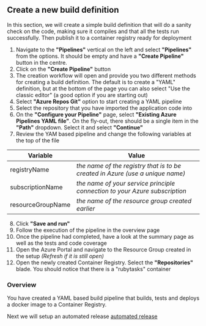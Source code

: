 ## Create a new build definition
In this section, we will create a simple build definition that will do a sanity check on the code, making sure it compiles and that all the tests run successfully. Then publish it to a container registry ready for deployment

1. Navigate to the __"Pipelines"__ vertical on the left and select __"Pipelines"__ from the options. It should be empty and have a __"Create Pipeline"__ button in the centre.
2. Click on the __"Create Pipeline"__ button
3. The creation workflow will open and provide you two different methods for creating a build definition. The default is to create a "YAML" definition, but at the bottom of the page you can also select "Use the classic editor" (a good option if you are starting out)
4. Select __"Azure Repos Git"__ option to start creating a YAML pipeline
5. Select the repository that you have imported the application code into
6. On the __"Configure your Pipeline"__ page, select __"Existing Azure Pipelines YAML file"__. On the fly-out, there should be a single item in the __"Path"__ dropdown. Select it and select __"Continue"__
7. Review the YAM based pipeline and change the following variables at the top of the file

|Variable |Value |
|---|---|
|registryName| _the name of the registry that is to be created in Azure (use a unique name)_|
|subscriptionName|_the name of your service principle connection to your Azure subscription_|
|resourceGroupName| _the name of the resource group created earlier_|
8. Click __"Save and run"__
9. Follow the execution of the pipeline in the overview page
10. Once the pipeline had completed, have a look at the summary page as well as the tests and code coverage
11. Open the Azure Portal and navigate to the Resource Group created in the setup _(Refresh if it is still open)_
12. Open the newly created Container Registry. Select the __"Repositories"__ blade. You should notice that there is a "rubytasks" container

### Overview
You have created a YAML based build pipeline that builds, tests and deploys a docker image to a Container Registry.  

Next we will setup an automated release [automated release](./3.ReleaseTemplate.md)
